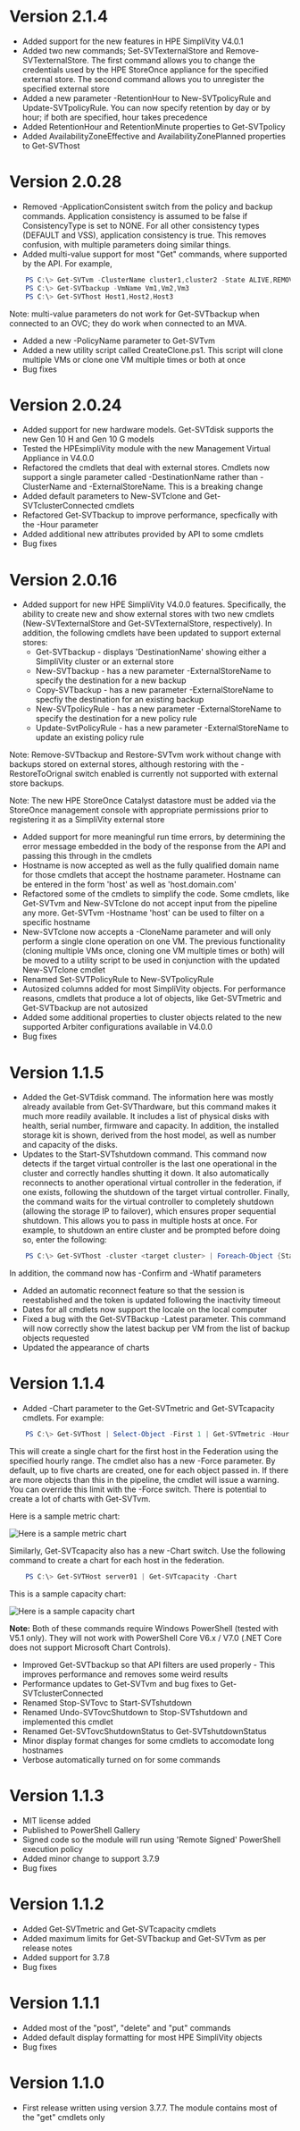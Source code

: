 # Version 2.1.4

* Added support for the new features in HPE SimpliVity V4.0.1
* Added two new commands; Set-SVTexternalStore and Remove-SVTexternalStore. The first command allows you to change the credentials used by the HPE StoreOnce appliance for the specified external store. The second command allows you to unregister the specified external store
* Added a new parameter -RetentionHour to New-SVTpolicyRule and Update-SVTpolicyRule. You can now specify retention by day or by hour; if both are specified, hour takes precedence
* Added RetentionHour and RetentionMinute properties to Get-SVTpolicy
* Added AvailabilityZoneEffective and AvailabilityZonePlanned properties to Get-SVThost

# Version 2.0.28

* Removed -ApplicationConsistent switch from the policy and backup commands. Application consistency is assumed to be false if ConsistencyType is set to NONE. For all other consistency types (DEFAULT and VSS), application consistency is true. This removes confusion, with multiple parameters doing similar things.
* Added multi-value support for most "Get" commands, where supported by the API. For example, 

````powershell
    PS C:\> Get-SVTvm -ClusterName cluster1,cluster2 -State ALIVE,REMOVED,DELETED
    PS C:\> Get-SVTbackup -VmName Vm1,Vm2,Vm3
    PS C:\> Get-SVThost Host1,Host2,Host3
````
Note: multi-value parameters do not work for Get-SVTbackup when connected to an OVC; they do work when connected to an MVA.

* Added a new -PolicyName parameter to Get-SVTvm
* Added a new utility script called CreateClone.ps1. This script will clone multiple VMs or clone one VM multiple times or both at once
* Bug fixes

# Version 2.0.24

* Added support for new hardware models. Get-SVTdisk supports the new Gen 10 H and Gen 10 G models
* Tested the HPEsimpliVity module with the new Management Virtual Appliance in V4.0.0
* Refactored the cmdlets that deal with external stores. Cmdlets now support a single parameter called -DestinationName rather than -ClusterName and -ExternalStoreName. This is a breaking change
* Added default parameters to New-SVTclone and Get-SVTclusterConnected cmdlets
* Refactored Get-SVTbackup to improve performance, specfically with the -Hour parameter
* Added additional new attributes provided by API to some cmdlets
* Bug fixes


# Version 2.0.16

* Added support for new HPE SimpliVity V4.0.0 features. Specifically, the ability to create new and show external stores with two new cmdlets (New-SVTexternalStore and Get-SVTexternalStore, respectively). In addition, the following cmdlets have been updated to support external stores:
    * Get-SVTbackup - displays 'DestinationName' showing either a SimpliVity cluster or an external store
    * New-SVTbackup - has a new parameter -ExternalStoreName to specify the destination for a new backup
    * Copy-SVTbackup - has a new parameter -ExternalStoreName to specfiy the destination for an existing backup
    * New-SVTpolicyRule - has a new parameter -ExternalStoreName to specify the destination for a new policy rule
    * Update-SvtPolicyRule - has a new parameter -ExternalStoreName to update an existing policy rule

Note: Remove-SVTbackup and Restore-SVTvm work without change with backups stored on external stores, although restoring with the -RestoreToOrignal switch enabled is currently not supported with external store backups.

Note: The new HPE StoreOnce Catalyst datastore must be added via the StoreOnce management console with appropriate permissions prior to registering it as a SimpliVity external store
* Added support for more meaningful run time errors, by determining the error message embedded in the body of the response from the API and passing this through in the cmdlets
* Hostname is now accepted as well as the fully qualified domain name for those cmdlets that accept the hostname parameter. Hostname can be entered in the form 'host' as well as 'host.domain.com'
* Refactored some of the cmdlets to simplify the code. Some cmdlets, like Get-SVTvm and New-SVTclone do not accept input from the pipeline any more. Get-SVTvm -Hostname 'host' can be used to filter on a specific hostname
* New-SVTclone now accepts a -CloneName parameter and will only perform a single clone operation on one VM. The previous functionality (cloning multiple VMs once, cloning one VM multiple times or both) will be moved to a utility script to be used in conjunction with the updated New-SVTclone cmdlet
* Renamed Set-SVTPolicyRule to New-SVTpolicyRule
* Autosized columns added for most SimpliVity objects. For performance reasons, cmdlets that produce a lot of objects, like Get-SVTmetric and Get-SVTbackup are not autosized
* Added some additional properties to cluster objects related to the new supported Arbiter configurations available in V4.0.0
* Bug fixes


# Version 1.1.5

* Added the Get-SVTdisk command. The information here was mostly already available from Get-SVThardware, but this command makes it much more readily available. It includes a list of physical disks with health, serial number, firmware and capacity. In addition, the installed storage kit is shown, derived from the host model, as well as number and capacity of the disks.
* Updates to the Start-SVTshutdown command. This command now detects if the target virtual controller is the last one operational in the cluster and correctly handles shutting it down. It also automatically reconnects to another operational virtual controller in the federation, if one exists, following the shutdown of the target virtual controller. Finally, the command waits for the virtual controller to completely shutdown (allowing the storage IP to failover), which ensures proper sequential shutdown. This allows you to pass in multiple hosts at once. For example, to shutdown an entire cluster and be prompted before doing so, enter the following:

```powershell
    PS C:\> Get-SVThost -cluster <target cluster> | Foreach-Object {Start-SVTshutdown -HostName $_.Hostname -Confirm:$True}
```
  In addition, the  command now has -Confirm and -Whatif parameters

* Added an automatic reconnect feature so that the session is reestablished and the token is updated following the inactivity timeout 
* Dates for all cmdlets now support the locale on the local computer
* Fixed a bug with the Get-SVTBackup -Latest parameter. This command will now correctly show the latest backup per VM from the list of backup objects requested
* Updated the appearance of charts

# Version 1.1.4

* Added -Chart parameter to the Get-SVTmetric and Get-SVTcapacity cmdlets. For example:

```powershell
    PS C:\> Get-SVThost | Select-Object -First 1 | Get-SVTmetric -Hour 48 -Chart
```

This will create a single chart for the first host in the Federation using the specified hourly range. The cmdlet also has a new -Force parameter. By default, up to five charts are created, one for each object passed in. If there are more objects than this in the pipeline, the cmdlet will issue a warning. You can override this limit with the -Force switch. There is potential to create a lot of charts with Get-SVTvm. 

Here is a sample metric chart:

![Here is a sample metric chart](/Media/SVTmetric-sample.png)

Similarly, Get-SVTcapacity also has a new -Chart switch. Use the following command to create a chart for each host in the federation.

```powershell
    PS C:\> Get-SVTHost server01 | Get-SVTcapacity -Chart
```

This is a sample capacity chart:

![Here is a sample capacity chart](/Media/SVTcapacity-sample.png)

**Note:** Both of these commands require Windows PowerShell (tested with V5.1 only). They will not work with PowerShell Core V6.x / V7.0 (.NET Core does not support Microsoft Chart Controls).

* Improved Get-SVTbackup so that API filters are used properly - This improves performance and removes some weird results
* Performance updates to Get-SVTvm and bug fixes to Get-SVTclusterConnected
* Renamed Stop-SVTovc to Start-SVTshutdown
* Renamed Undo-SVTovcShutdown to Stop-SVTshutdown and implemented this cmdlet 
* Renamed Get-SVTovcShutdownStatus to Get-SVTshutdownStatus
* Minor display format changes for some cmdlets to accomodate long hostnames
* Verbose automatically turned on for some commands

# Version 1.1.3

* MIT license added
* Published to PowerShell Gallery
* Signed code so the module will run using 'Remote Signed' PowerShell execution policy
* Added minor change to support 3.7.9
* Bug fixes

# Version 1.1.2

* Added Get-SVTmetric and Get-SVTcapacity cmdlets
* Added maximum limits for Get-SVTbackup and Get-SVTvm as per release notes
* Added support for 3.7.8
* Bug fixes

# Version 1.1.1

* Added most of the "post", "delete" and "put" commands
* Added default display formatting for most HPE SimpliVity objects
* Bug fixes

# Version 1.1.0

* First release written using version 3.7.7. The module contains most of the "get" cmdlets only
